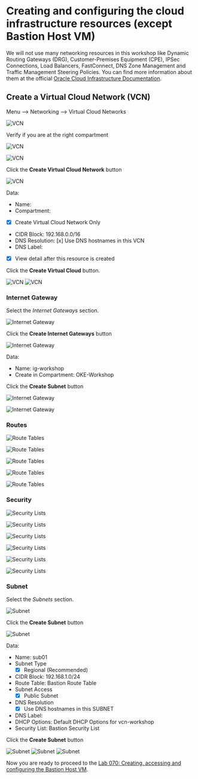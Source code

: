 # Creating and configuring the cloud infrastructure resources (except Bastion Host VM)

We will not use many networking resources in this workshop like Dynamic Routing Gateways (DRG), Customer-Premises Equipment (CPE), IPSec Connections, Load Balancers, FastConnect, DNS Zone Management and Traffic Management Steering Policies. You can find more information about them at the official [Oracle Cloud Infrastructure Documentation](https://docs.cloud.oracle.com/iaas/Content/Network/Concepts/overview.htm).

## Create a Virtual Cloud Network (VCN)

Menu --> Networking --> Virtual Cloud Networks

![VCN](images/vcn01.png)

Verify if you are at the right compartment

![VCN](images/vcn02.png)

![VCN](images/vcn03.png)

Click the **Create Virtual Cloud Network** button

![VCN](images/vcn04.png)

Data:
* Name: 
* Compartment: 
* [x] Create Virtual Cloud Network Only
* CIDR Block: 192.168.0.0/16
* DNS Resolution: [x] Use DNS hostnames in this VCN
* DNS Label: 
* [x] View detail after this resource is created
  
Click the **Create Virtual Cloud** button.

![VCN](images/vcn05.png)
![VCN](images/vcn06.png)

### Internet Gateway

Select the *Internet Gateways* section.

![Internet Gateway](images/ig01.png)

Click the **Create Internet Gateways** button

![Internet Gateway](images/ig02.png)

Data:
* Name: ig-workshop
* Create in Compartment: OKE-Workshop

Click the **Create Subnet** button

![Internet Gateway](images/ig03.png)

![Internet Gateway](images/ig04.png)

### Routes

![Route Tables](images/rt01.png)

![Route Tables](images/rt02.png)

![Route Tables](images/rt03.png)

![Route Tables](images/rt04.png)

![Route Tables](images/rt05.png)

### Security

![Security Lists](images/sl01.png)

![Security Lists](images/sl02.png)

![Security Lists](images/sl03.png)

![Security Lists](images/sl04.png)

![Security Lists](images/sl05.png)

![Security Lists](images/sl06.png)

### Subnet

Select the *Subnets* section.

![Subnet](images/subnet01.png)

Click the **Create Subnet** button

![Subnet](images/subnet02.png)

Data:
* Name: sub01
* Subnet Type
  * [x] Regional (Recommended)
* CIDR Block: 192.168.1.0/24
* Route Table: Bastion Route Table
* Subnet Access
  * [x] Public Subnet
* DNS Resolution
  * [x] Use DNS hostnames in this SUBNET
* DNS Label: 
* DHCP Options: Default DHCP Options for vcn-workshop
* Security List: Bastion Security List

Click the **Create Subnet** button

![Subnet](images/subnet03.png)
![Subnet](images/subnet04.png)
![Subnet](images/subnet05.png)

Now you are ready to proceed to the [Lab 070: Creating, accessing and configuring the Bastion Host VM](https://github.com/diogoshibata/terraform-bastion/blob/master/Lab%20070/lab070.md).